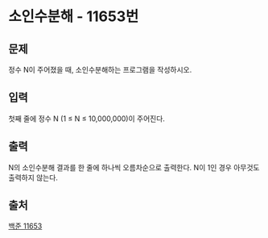 <h1> 소인수분해 - 11653번</h1>

<h2>문제</h2>

정수 N이 주어졌을 때, 소인수분해하는 프로그램을 작성하시오.

<h2>입력</h2>

첫째 줄에 정수 N (1 ≤ N ≤ 10,000,000)이 주어진다.

<h2>출력</h2>

N의 소인수분해 결과를 한 줄에 하나씩 오름차순으로 출력한다. N이 1인 경우 아무것도 출력하지 않는다.

<h2>출처</h2>

[백준 11653](https://www.acmicpc.net/problem/11653)
